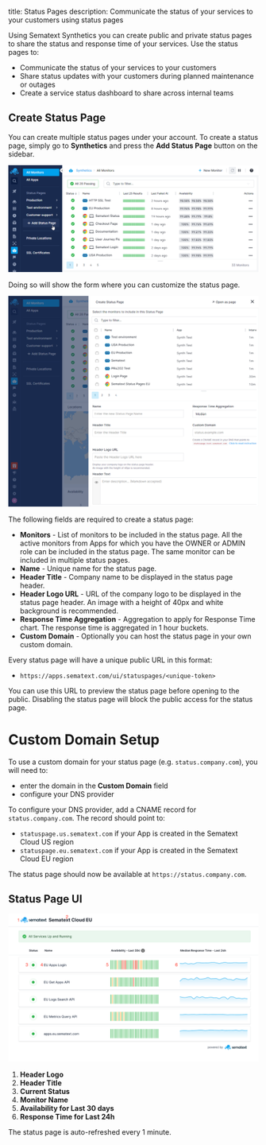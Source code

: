 title: Status Pages
description: Communicate the status of your services to your customers using status pages

Using Sematext Synthetics you can create public and private status pages to share the status and response time of your services. Use the status pages to:

* Communicate the status of your services to your customers
* Share status updates with your customers during planned maintenance or outages
* Create a service status dashboard to share across internal teams

## Create Status Page

You can create multiple status pages under your account. To create a status page, simply go to **Synthetics** and press the **Add Status Page** button on the sidebar.


![Create Status Page](../images/synthetics/status-page-new.png)

Doing so will show the form where you can customize the status page. 

![Create Status Page](../images/synthetics/status-page-create.png)

The following fields are required to create a status page:

* **Monitors** - List of monitors to be included in the status page. All the active monitors from Apps for which you have the OWNER or ADMIN role can be included in the status page. The same monitor can be included in multiple status pages.
* **Name** - Unique name for the status page.
* **Header Title** - Company name to be displayed in the status page header.
* **Header Logo URL** - URL of the company logo to be displayed in the status page header. An image with a height of 40px and white background is recommended.
* **Response Time Aggregation** - Aggregation to apply for Response Time chart. The response time is aggregated in 1 hour buckets.
* **Custom Domain** - Optionally you can host the status page in your own custom domain.

Every status page will have a unique public URL in this format:
* `https://apps.sematext.com/ui/statuspages/<unique-token>`

You can use this URL to preview the status page before opening to the public. Disabling the status page will block the public access for the status page.

# Custom Domain Setup

To use a custom domain for your status page (e.g. `status.company.com`), you will need to:

 * enter the domain in the **Custom Domain** field
 * configure your DNS provider

To configure your DNS provider, add a CNAME record for `status.company.com`. The record should point to:

 * `statuspage.us.sematext.com` if your App is created in the Sematext Cloud US region
 * `statuspage.eu.sematext.com` if your App is created in the Sematext Cloud EU region

The status page should now be available at  `https://status.company.com`.

## Status Page UI

![Status Page UI](../images/synthetics/status-page-ui.png)

1. **Header Logo**
2. **Header Title**
3. **Current Status**
4. **Monitor Name**
5. **Availability for Last 30 days**
6. **Response Time for Last 24h**

The status page is auto-refreshed every 1 minute.
